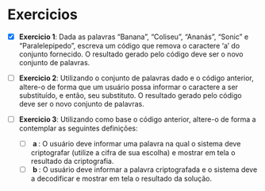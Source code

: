 <h1> Exercicios</h1>

- [X] <b>Exercicio 1</b>: Dada as palavras “Banana”, “Coliseu”, “Ananás”, “Sonic” e “Paralelepipedo”, escreva um
código que remova o caractere ‘a’ do conjunto fornecido. O resultado gerado pelo código deve ser o novo conjunto de palavras.

- [ ] <b>Exercicio 2</b>: Utilizando o conjunto de palavras dado e o código anterior, altere-o de forma que um
usuário possa informar o caractere a ser substituído, e então, seu substituto. O
resultado gerado pelo código deve ser o novo conjunto de palavras.

- [ ] <b>Exercicio 3</b>: Utilizando como base o código anterior, altere-o de forma a contemplar as seguintes
definições:
    - [ ] <b> a </b>: O usuário deve informar uma palavra na qual o sistema deve criptografar
    (utilize a cifra de sua escolha) e mostrar em tela o resultado da
    criptografia.
    - [ ] <b> b </b>: O usuário deve informar a palavra criptografada e o sistema deve a
    decodificar e mostrar em tela o resultado da solução.
